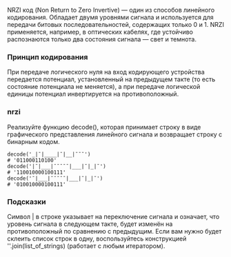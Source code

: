 NRZI код (Non Return to Zero Invertive) — один из способов линейного кодирования. Обладает двумя уровнями сигнала и используется для передачи битовых последовательностей, содержащих только 0 и 1. NRZI применяется, например, в оптических кабелях, где устойчиво распознаются только два состояния сигнала — свет и темнота.

### Принцип кодирования

При передаче логического нуля на вход кодирующего устройства передается потенциал, установленный на предыдущем такте (то есть состояние потенциала не меняется), а при передаче логической единицы потенциал инвертируется на противоположный.

### nrzi

Реализуйте функцию decode(), которая принимает cтроку в виде графического представления линейного сигнала и возвращает строку с бинарным кодом.

```
decode('_|¯|____|¯|__|¯¯¯')
# '011000110100'
decode('|¯|___|¯¯¯¯¯|___|¯|_|¯')
# '110010000100111'
decode('¯|___|¯¯¯¯¯|___|¯|_|¯')
# '010010000100111'
```

### Подсказки

Символ | в строке указывает на переключение сигнала и означает, что уровень сигнала в следующем такте, будет изменён на противоположный по сравнению с предыдущим.
Если вам нужно будет склеить список строк в одну, воспользуйтесь конструкцией ''.join(list_of_strings) (работает с любым итератором).